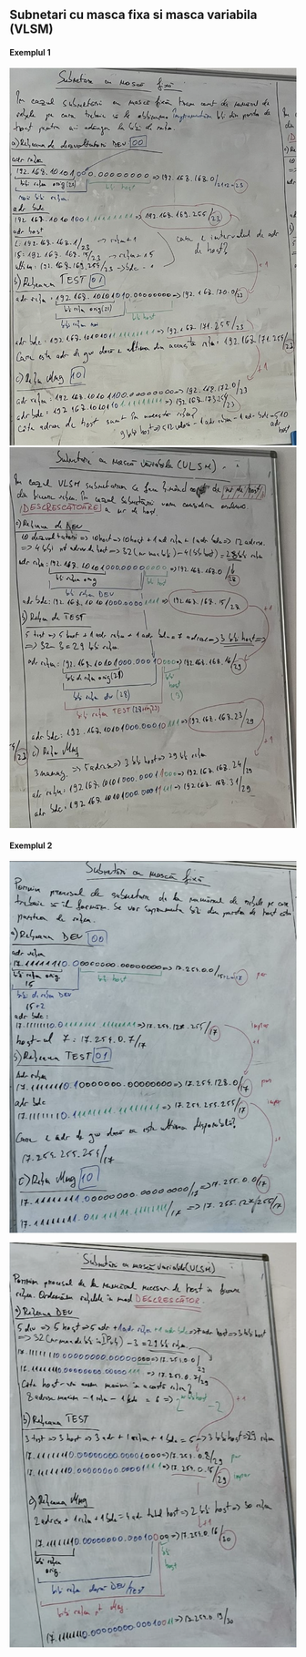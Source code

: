 ## Subnetari cu masca fixa si masca variabila (VLSM)

#### Exemplul 1
 ![](../Images/SubnetariFixa1.png)
![](../Images/SubnetariVariabila1.png)

#### Exemplul 2
![](../Images/SubnetariFixa2.png)

![](../Images/SubnetariVariabila2.png)